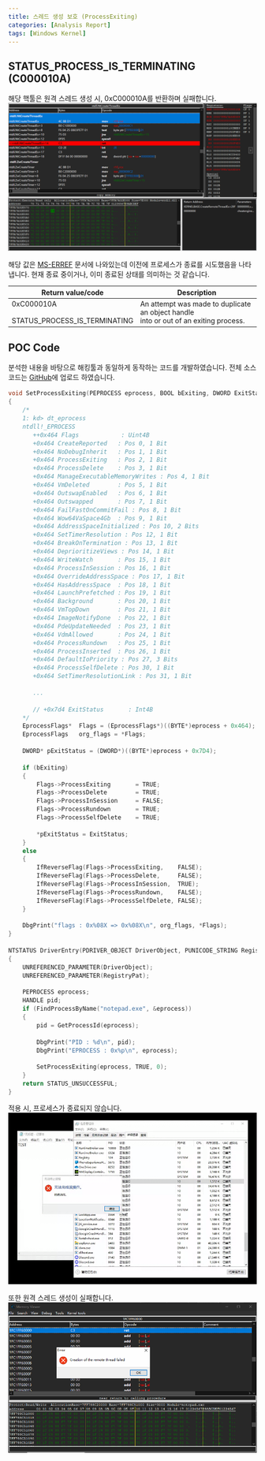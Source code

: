 ```yaml
---
title: 스레드 생성 보호 (ProcessExiting)
categories: [Analysis Report]
tags: [Windows Kernel]
---
```


## STATUS_PROCESS_IS_TERMINATING (C000010A)
해당 핵툴은 원격 스레드 생성 시, 0xC000010A를 반환하며 실패합니다.
![](/assets/posts/2023-11-10-ProcessExiting/3.png)

해당 값은 [MS-ERREF](https://learn.microsoft.com/en-us/openspecs/windows_protocols/ms-erref/596a1078-e883-4972-9bbc-49e60bebca55) 문서에 나와있는데 이전에 프로세스가 종료를 시도했음을 나타냅니다. 현재 종료 중이거나, 이미 종료된 상태를 의미하는 것 같습니다.

| Return value/code   |	Description |
|---------------------|----------------|
| 0xC000010A<br><br>STATUS_PROCESS_IS_TERMINATING | An attempt was made to duplicate an object handle<br>into or out of an exiting process. |

## POC Code
분석한 내용을 바탕으로 해킹툴과 동일하게 동작하는 코드를 개발하였습니다. 전체 소스코드는 [GitHub](https://github.com/cshelldll/MyPOC/tree/main/ProcessExiting)에 업로드 하였습니다. 
```cpp
void SetProcessExiting(PEPROCESS eprocess, BOOL bExiting, DWORD ExitStatus)
{
	/*
	1: kd> dt_eprocess
	ntdll!_EPROCESS
	   ++0x464 Flags            : Uint4B
	   +0x464 CreateReported   : Pos 0, 1 Bit
	   +0x464 NoDebugInherit   : Pos 1, 1 Bit
	   +0x464 ProcessExiting   : Pos 2, 1 Bit
	   +0x464 ProcessDelete    : Pos 3, 1 Bit
	   +0x464 ManageExecutableMemoryWrites : Pos 4, 1 Bit
	   +0x464 VmDeleted        : Pos 5, 1 Bit
	   +0x464 OutswapEnabled   : Pos 6, 1 Bit
	   +0x464 Outswapped       : Pos 7, 1 Bit
	   +0x464 FailFastOnCommitFail : Pos 8, 1 Bit
	   +0x464 Wow64VaSpace4Gb  : Pos 9, 1 Bit
	   +0x464 AddressSpaceInitialized : Pos 10, 2 Bits
	   +0x464 SetTimerResolution : Pos 12, 1 Bit
	   +0x464 BreakOnTermination : Pos 13, 1 Bit
	   +0x464 DeprioritizeViews : Pos 14, 1 Bit
	   +0x464 WriteWatch       : Pos 15, 1 Bit
	   +0x464 ProcessInSession : Pos 16, 1 Bit
	   +0x464 OverrideAddressSpace : Pos 17, 1 Bit
	   +0x464 HasAddressSpace  : Pos 18, 1 Bit
	   +0x464 LaunchPrefetched : Pos 19, 1 Bit
	   +0x464 Background       : Pos 20, 1 Bit
	   +0x464 VmTopDown        : Pos 21, 1 Bit
	   +0x464 ImageNotifyDone  : Pos 22, 1 Bit
	   +0x464 PdeUpdateNeeded  : Pos 23, 1 Bit
	   +0x464 VdmAllowed       : Pos 24, 1 Bit
	   +0x464 ProcessRundown   : Pos 25, 1 Bit
	   +0x464 ProcessInserted  : Pos 26, 1 Bit
	   +0x464 DefaultIoPriority : Pos 27, 3 Bits
	   +0x464 ProcessSelfDelete : Pos 30, 1 Bit
	   +0x464 SetTimerResolutionLink : Pos 31, 1 Bit

	   ...

	   // +0x7d4 ExitStatus       : Int4B
	*/
	EprocessFlags*	Flags = (EprocessFlags*)((BYTE*)eprocess + 0x464);
	EprocessFlags	org_flags = *Flags;

	DWORD* pExitStatus = (DWORD*)((BYTE*)eprocess + 0x7D4);

	if (bExiting)
	{
		Flags->ProcessExiting		= TRUE;
		Flags->ProcessDelete		= TRUE;
		Flags->ProcessInSession		= FALSE;
		Flags->ProcessRundown		= TRUE;
		Flags->ProcessSelfDelete	= TRUE;

		*pExitStatus = ExitStatus;
	}
	else
	{
		IfReverseFlag(Flags->ProcessExiting,	FALSE);
		IfReverseFlag(Flags->ProcessDelete,		FALSE);
		IfReverseFlag(Flags->ProcessInSession,	TRUE);
		IfReverseFlag(Flags->ProcessRundown,	FALSE);
		IfReverseFlag(Flags->ProcessSelfDelete, FALSE);
	}
		
	DbgPrint("flags : 0x%08X => 0x%08X\n", org_flags, *Flags);
}

NTSTATUS DriverEntry(PDRIVER_OBJECT DriverObject, PUNICODE_STRING RegistryPat)
{
	UNREFERENCED_PARAMETER(DriverObject);
	UNREFERENCED_PARAMETER(RegistryPat);

	PEPROCESS eprocess;
	HANDLE pid;
	if (FindProcessByName("notepad.exe", &eprocess))
	{
		pid = GetProcessId(eprocess);

		DbgPrint("PID : %d\n", pid);
		DbgPrint("EPROCESS : 0x%p\n", eprocess);

		SetProcessExiting(eprocess, TRUE, 0);
	}
	return STATUS_UNSUCCESSFUL;
}
```

적용 시, 프로세스가 종료되지 않습니다.
![](/assets/posts/2023-11-10-ProcessExiting/1.png)

또한 원격 스레드 생성이 실패합니다.
![](/assets/posts/2023-11-10-ProcessExiting/2.png)